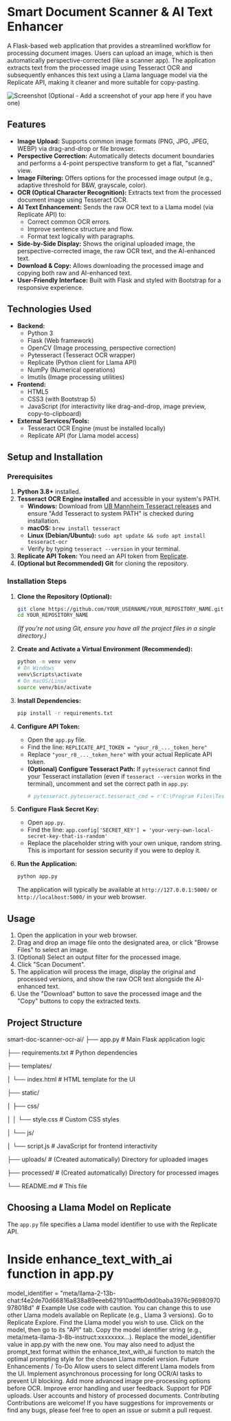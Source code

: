 # Smart Document Scanner & AI Text Enhancer

A Flask-based web application that provides a streamlined workflow for processing document images. Users can upload an image, which is then automatically perspective-corrected (like a scanner app). The application extracts text from the processed image using Tesseract OCR and subsequently enhances this text using a Llama language model via the Replicate API, making it cleaner and more suitable for copy-pasting.

![Screenshot (Optional - Add a screenshot of your app here if you have one)](placeholder_screenshot.png)

## Features

*   **Image Upload:** Supports common image formats (PNG, JPG, JPEG, WEBP) via drag-and-drop or file browser.
*   **Perspective Correction:** Automatically detects document boundaries and performs a 4-point perspective transform to get a flat, "scanned" view.
*   **Image Filtering:** Offers options for the processed image output (e.g., adaptive threshold for B&W, grayscale, color).
*   **OCR (Optical Character Recognition):** Extracts text from the processed document image using Tesseract OCR.
*   **AI Text Enhancement:** Sends the raw OCR text to a Llama model (via Replicate API) to:
    *   Correct common OCR errors.
    *   Improve sentence structure and flow.
    *   Format text logically with paragraphs.
*   **Side-by-Side Display:** Shows the original uploaded image, the perspective-corrected image, the raw OCR text, and the AI-enhanced text.
*   **Download & Copy:** Allows downloading the processed image and copying both raw and AI-enhanced text.
*   **User-Friendly Interface:** Built with Flask and styled with Bootstrap for a responsive experience.

## Technologies Used

*   **Backend:**
    *   Python 3
    *   Flask (Web framework)
    *   OpenCV (Image processing, perspective correction)
    *   Pytesseract (Tesseract OCR wrapper)
    *   Replicate (Python client for Llama API)
    *   NumPy (Numerical operations)
    *   Imutils (Image processing utilities)
*   **Frontend:**
    *   HTML5
    *   CSS3 (with Bootstrap 5)
    *   JavaScript (for interactivity like drag-and-drop, image preview, copy-to-clipboard)
*   **External Services/Tools:**
    *   Tesseract OCR Engine (must be installed locally)
    *   Replicate API (for Llama model access)

## Setup and Installation

### Prerequisites

1.  **Python 3.8+** installed.
2.  **Tesseract OCR Engine installed** and accessible in your system's PATH.
    *   **Windows:** Download from [UB Mannheim Tesseract releases](https://github.com/UB-Mannheim/tesseract/wiki) and ensure "Add Tesseract to system PATH" is checked during installation.
    *   **macOS:** `brew install tesseract`
    *   **Linux (Debian/Ubuntu):** `sudo apt update && sudo apt install tesseract-ocr`
    *   Verify by typing `tesseract --version` in your terminal.
3.  **Replicate API Token:** You need an API token from [Replicate](https://replicate.com/).
4.  **(Optional but Recommended) Git** for cloning the repository.

### Installation Steps

1.  **Clone the Repository (Optional):**
    ```bash
    git clone https://github.com/YOUR_USERNAME/YOUR_REPOSITORY_NAME.git
    cd YOUR_REPOSITORY_NAME
    ```
    *(If you're not using Git, ensure you have all the project files in a single directory.)*

2.  **Create and Activate a Virtual Environment (Recommended):**
    ```bash
    python -m venv venv
    # On Windows
    venv\Scripts\activate
    # On macOS/Linux
    source venv/bin/activate
    ```

3.  **Install Dependencies:**
    ```bash
    pip install -r requirements.txt
    ```

4.  **Configure API Token:**
    *   Open the `app.py` file.
    *   Find the line: `REPLICATE_API_TOKEN = "your_r8_..._token_here"`
    *   Replace `"your_r8_..._token_here"` with your actual Replicate API token.
    *   **(Optional) Configure Tesseract Path:** If `pytesseract` cannot find your Tesseract installation (even if `tesseract --version` works in the terminal), uncomment and set the correct path in `app.py`:
        ```python
        # pytesseract.pytesseract.tesseract_cmd = r'C:\Program Files\Tesseract-OCR\tesseract.exe' # Example for Windows
        ```

5.  **Configure Flask Secret Key:**
    *   Open `app.py`.
    *   Find the line: `app.config['SECRET_KEY'] = 'your-very-own-local-secret-key-that-is-random'`
    *   Replace the placeholder string with your own unique, random string. This is important for session security if you were to deploy it.

6.  **Run the Application:**
    ```bash
    python app.py
    ```
    The application will typically be available at `http://127.0.0.1:5000/` or `http://localhost:5000/` in your web browser.

## Usage

1.  Open the application in your web browser.
2.  Drag and drop an image file onto the designated area, or click "Browse Files" to select an image.
3.  (Optional) Select an output filter for the processed image.
4.  Click "Scan Document".
5.  The application will process the image, display the original and processed versions, and show the raw OCR text alongside the AI-enhanced text.
6.  Use the "Download" button to save the processed image and the "Copy" buttons to copy the extracted texts.

## Project Structure
smart-doc-scanner-ocr-ai/
├── app.py # Main Flask application logic

├── requirements.txt # Python dependencies

├── templates/

│ └── index.html # HTML template for the UI

├── static/

│ ├── css/

│ │ └── style.css # Custom CSS styles

│ └── js/

│ └── script.js # JavaScript for frontend interactivity

├── uploads/ # (Created automatically) Directory for uploaded images

├── processed/ # (Created automatically) Directory for processed images

└── README.md # This file
## Choosing a Llama Model on Replicate

The `app.py` file specifies a Llama model identifier to use with the Replicate API.

# Inside enhance_text_with_ai function in app.py
model_identifier = "meta/llama-2-13b-chat:f4e2de70d66816a838a89eeeb621910adffb0dd0baba3976c96980970978018d" # Example
Use code with caution.
You can change this to use other Llama models available on Replicate (e.g., Llama 3 versions).
Go to Replicate Explore.
Find the Llama model you wish to use.
Click on the model, then go to its "API" tab.
Copy the model identifier string (e.g., meta/meta-llama-3-8b-instruct:xxxxxxxx...).
Replace the model_identifier value in app.py with the new one.
You may also need to adjust the prompt_text format within the enhance_text_with_ai function to match the optimal prompting style for the chosen Llama model version.
Future Enhancements / To-Do
Allow users to select different Llama models from the UI.
Implement asynchronous processing for long OCR/AI tasks to prevent UI blocking.
Add more advanced image pre-processing options before OCR.
Improve error handling and user feedback.
Support for PDF uploads.
User accounts and history of processed documents.
Contributing
Contributions are welcome! If you have suggestions for improvements or find any bugs, please feel free to open an issue or submit a pull request.


